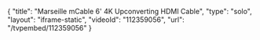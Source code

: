 {
    "title": "Marseille mCable 6' 4K Upconverting HDMI Cable",
    "type": "solo",
    "layout": "iframe-static",
    "videoId": "112359056",
    "url": "\/tvpembed\/112359056"
}
